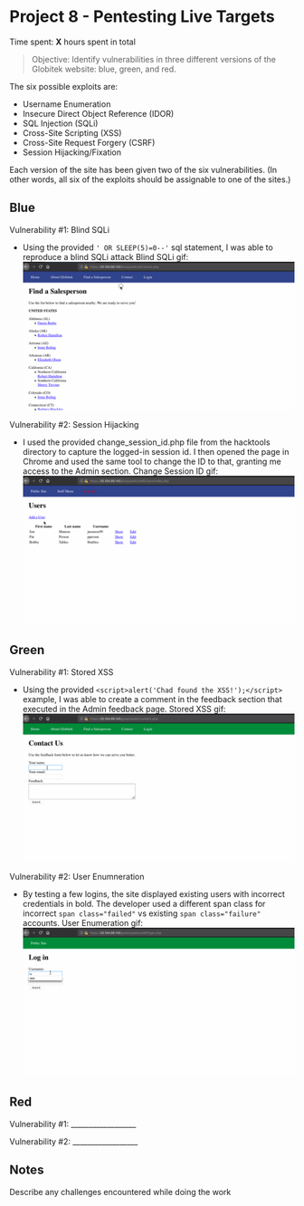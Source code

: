 # Project 8 - Pentesting Live Targets

Time spent: **X** hours spent in total

> Objective: Identify vulnerabilities in three different versions of the Globitek website: blue, green, and red.

The six possible exploits are: 
* Username Enumeration
* Insecure Direct Object Reference (IDOR)
* SQL Injection (SQLi)
* Cross-Site Scripting (XSS)
* Cross-Site Request Forgery (CSRF)
* Session Hijacking/Fixation

Each version of the site has been given two of the six vulnerabilities. (In other words, all six of the exploits should be assignable to one of the sites.)

## Blue

Vulnerability #1: Blind SQLi
- Using the provided `' OR SLEEP(5)=0--'` sql statement, I was able to reproduce a blind SQLi attack
Blind SQLi gif: ![](https://github.com/cboyd0319/cpw8/blob/master/gifs/blue1_blind_sqli.gif)

Vulnerability #2: Session Hijacking
- I used the provided change_session_id.php file from the hacktools directory to capture the logged-in session id. I then opened the page in Chrome and used the same tool to change the ID to that, granting me access to the Admin section.
Change Session ID gif: ![](https://github.com/cboyd0319/cpw8/blob/master/gifs/blue2_Session_Hijacking.gif)


## Green

Vulnerability #1: Stored XSS
- Using the provided `<script>alert('Chad found the XSS!');</script>` example, I was able to create a comment in the feedback section that executed in the Admin feedback page.
Stored XSS gif: ![](https://github.com/cboyd0319/cpw8/blob/master/gifs/green1_stored_xss.gif)

Vulnerability #2: User Enumneration
- By testing a few logins, the site displayed existing users with incorrect credentials in bold. The developer used a different span class for incorrect `span class="failed"` vs existing `span class="failure"` accounts.
User Enumeration gif: ![](https://github.com/cboyd0319/cpw8/blob/master/gifs/green2_user_enumeration.gif)

## Red

Vulnerability #1: __________________

Vulnerability #2: __________________


## Notes

Describe any challenges encountered while doing the work
